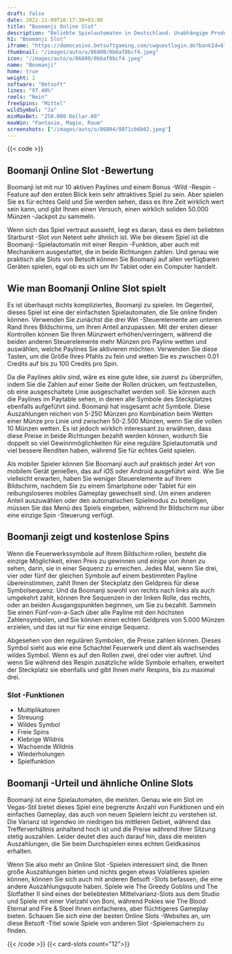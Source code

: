 ```yaml
---
draft: false
date: 2022-11-09T16:17:38+03:00
title: "Boomanji Online Slot"
description: "Beliebte Spielautomaten in Deutschland. Unabhängige Produktbewertungen und exklusive Anmeldeangebote. Jetzt spielen!"
h1: "Boomanji Slot"
iframe: "https://democasino.betsoftgaming.com/cwguestlogin.do?bankId=675&gameId=323"
thumbnail: "/images/auto/o/86800/0b6af8bcf4.jpeg"
icon: "/images/auto/o/86800/0b6af8bcf4.jpeg"
name: "Boomanji"
home: true
weight: 1
software: "Betsoft"
lines: "97.40%"
reels: "Nein"
freeSpins: "Mittel"
wildSymbol: "Ja"
minMaxBet: "250.000 Dollar.00"
maxWin: "Fantasie, Magie, Raum"
screenshots: ["/images/auto/o/86804/8071cb6b02.jpeg"]
---
```


{{< code >}}<h2>Boomanji Online Slot -Bewertung</h2><p> Boomanji ist mit nur 10 aktiven Paylines und einem Bonus -Wild -Respin -Feature auf den ersten Blick kein sehr attraktives Spiel zu sein. Aber spielen Sie es für echtes Geld und Sie werden sehen, dass es Ihre Zeit wirklich wert sein kann, und gibt Ihnen einen Versuch, einen wirklich soliden 50.000 Münzen -Jackpot zu sammeln.</p><p>Wenn sich das Spiel vertraut aussieht, liegt es daran, dass es dem beliebten Starburst -Slot von Netent sehr ähnlich ist. Wie bei diesem Spiel ist die Boomanji -Spielautomatin mit einer Respin -Funktion, aber auch mit Mechanikern ausgestattet, die in beide Richtungen zahlen. Und genau wie praktisch alle Slots von Betsoft können Sie Boomanji auf allen verfügbaren Geräten spielen, egal ob es sich um Ihr Tablet oder ein Computer handelt.</p><h2>Wie man Boomanji Online Slot spielt</h2><p>Es ist überhaupt nichts kompliziertes, Boomanji zu spielen. Im Gegenteil, dieses Spiel ist eine der einfachsten Spielautomaten, die Sie online finden können. Verwenden Sie zunächst die drei Wet -Steuerelemente am unteren Rand Ihres Bildschirms, um Ihren Anteil anzupassen. Mit der ersten dieser Kontrollen können Sie Ihren Münzwert erhöhen/verringern, während die beiden anderen Steuerelemente mehr Münzen pro Payline wetten und auswählen, welche Paylines Sie aktivieren möchten. Verwenden Sie diese Tasten, um die Größe Ihres Pfahls zu fein und wetten Sie es zwischen 0.01 Credits auf bis zu 100 Credits pro Spin.</p><p>Da die Paylines aktiv sind, wäre es eine gute Idee, sie zuerst zu überprüfen, indem Sie die Zahlen auf einer Seite der Rollen drücken, um festzustellen, ob eine ausgeschaltete Linie ausgeschaltet werden soll. Sie können auch die Paylines im Paytable sehen, in denen alle Symbole des Steckplatzes ebenfalls aufgeführt sind. Boomanji hat insgesamt acht Symbole. Diese Auszahlungen reichen von 5-250 Münzen pro Kombination beim Wetten einer Münze pro Linie und zwischen 50-2.500 Münzen, wenn Sie die vollen 10 Münzen wetten. Es ist jedoch wirklich interessant zu erwähnen, dass diese Preise in beide Richtungen bezahlt werden können, wodurch Sie doppelt so viel Gewinnmöglichkeiten für eine reguläre Spielautomatik und viel bessere Renditen haben, während Sie für echtes Geld spielen.</p><p>Als mobiler Spieler können Sie Boomanji auch auf praktisch jeder Art von mobilem Gerät genießen, das auf iOS oder Android ausgeführt wird. Wie Sie vielleicht erwarten, haben Sie weniger Steuerelemente auf Ihrem Bildschirm, nachdem Sie zu einem Smartphone oder Tablet für ein reibungsloseres mobiles Gameplay gewechselt sind. Um einen anderen Anteil auszuwählen oder den automatischen Spielmodus zu beteiligen, müssen Sie das Menü des Spiels eingeben, während Ihr Bildschirm nur über eine einzige Spin -Steuerung verfügt.</p><h2>Boomanji zeigt und kostenlose Spins</h2><p>Wenn die Feuerwerkssymbole auf Ihrem Bildschirm rollen, besteht die einzige Möglichkeit, einen Preis zu gewinnen und einige von ihnen zu sehen, darin, sie in einer Sequenz zu erreichen. Jedes Mal, wenn Sie drei, vier oder fünf der gleichen Symbole auf einem bestimmten Payline übereinstimmen, zahlt Ihnen der Steckplatz den Geldpreis für diese Symbolsequenz. Und da Boomanji sowohl von rechts nach links als auch umgekehrt zahlt, können Ihre Sequenzen in der linken Rolle, das rechts, oder an beiden Ausgangspunkten beginnen, um Sie zu bezahlt. Sammeln Sie einen Fünf-von-a-Sach über alle Payline mit den höchsten Zahlensymbolen, und Sie können einen echten Geldpreis von 5.000 Münzen erzielen, und das ist nur für eine einzige Sequenz.</p><p>Abgesehen von den regulären Symbolen, die Preise zahlen können. Dieses Symbol sieht aus wie eine Schachtel Feuerwerk und dient als wachsendes wildes Symbol. Wenn es auf den Rollen zwei, drei oder vier auftret. Und wenn Sie während des Respin zusätzliche wilde Symbole erhalten, erweitert der Steckplatz sie ebenfalls und gibt Ihnen mehr Respins, bis zu maximal drei.</p><h3>
Slot -Funktionen</h3><ul>
<li></span>
Multiplikatoren</li>
<li></span>
Streuung</li>
<li></span>
Wildes Symbol</li>
<li></span>
Freie Spins</li>
<li></span>
Klebrige Wildnis</li>
<li></span>
Wachsende Wildnis</li>
<li></span>
Wiederholungen</li>
<li></span>
Spielfunktion</li></ul><h2>Boomanji -Urteil und ähnliche Online Slots</h2><p>Boomanji ist eine Spielautomaten, die meisten. Genau wie ein Slot im Vegas-Stil bietet dieses Spiel eine begrenzte Anzahl von Funktionen und ein einfaches Gameplay, das auch von neuen Spielern leicht zu verstehen ist. Die Varianz ist irgendwo im niedrigen bis mittleren Gebiet, während das Trefferverhältnis anhaltend hoch ist und die Preise während Ihrer Sitzung stetig auszahlen. Leider deutet dies auch darauf hin, dass die meisten Auszahlungen, die Sie beim Durchspielen eines echten Geldkasinos erhalten.</p><p>Wenn Sie also mehr an Online Slot -Spielen interessiert sind, die Ihnen große Auszahlungen bieten und nichts gegen etwas Volatileres spielen können, können Sie sich auch mit anderen Betsoft -Slots befassen, die eine andere Auszahlungsquote haben. Spiele wie The Greedy Goblins und The Slotfather II sind eines der beliebtesten Mittelvarianz-Slots aus dem Studio und Spiele mit einer Vielzahl von Boni, während Pokies wie The Blood Eternal and Fire & Steel Ihnen einfacheres, aber flüchtigeres Gameplay bieten. Schauen Sie sich eine der besten Online Slots -Websites an, um diese Betsoft -Titel sowie Spiele von anderen Slot -Spielemachern zu finden.</p>{{< /code >}}
{{< card-slots count="12">}}